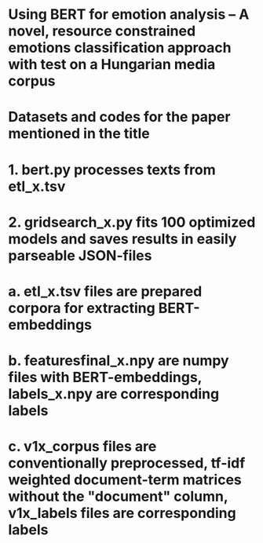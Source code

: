 # Using BERT for emotion analysis – A novel, resource constrained emotions classification approach with test on a Hungarian media corpus 

# Datasets and codes for the paper mentioned in the title

# 1. bert.py processes texts from etl_x.tsv
# 2. gridsearch_x.py fits 100 optimized models and saves results in easily parseable JSON-files

# a. etl_x.tsv files are prepared corpora for extracting BERT-embeddings
# b. featuresfinal_x.npy are numpy files with BERT-embeddings, labels_x.npy are corresponding labels
# c. v1x_corpus files are conventionally preprocessed, tf-idf weighted document-term matrices without the "document" column, v1x_labels files are corresponding labels
